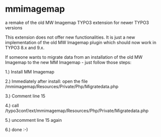 # mmimagemap
a remake of the old MW Imagemap TYPO3 extension for newer TYPO3 versions

This extension does not offer new functionalities.
It is just a new implementation of the old MW Imagemap plugin which should now work in TYPO3 8.x and 9.x.

If someone wants to migrate data from an installation of the old MW Imagemap to the new MM Imagemap - just follow those steps:

1.) Install MM Imagemap

2.) Immediately after install: open the file <extdir>/mmimagemap/Resources/Private/Php/Migratedata.php
  
3.) Comment line 15

4.) call <domainname>/typo3conf/ext/mmimagemap/Resources/Php/Private/Migratedata.php
  
5.) uncomment line 15 again

6.) done :-)
